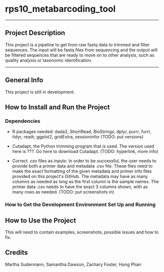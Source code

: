 # rps10_metabarcoding_tool
***

## Project Description

This project is a pipeline to get from raw fastq data to trimmed and filter sequences. The input will be fastq files from sequencing and the output will be filtered sequences that are ready to move on to other analysis, such as quality analysis or taxonomic identification. 

***

## General Info

This project is still in development.

## How to Install and Run the Project 

### Dependencies 

* R packages needed: dada2, ShortRead, BioStrings, dplyr, purrr, furrr, tidyr, readr, ggplot2, gridExtra, sessioninfor (TODO: put versions)

* Cutadapt, the Python trimming program that is used. The version used here is ???. Go here to download Cutadapt. (TODO: hyperlink, more info)

* Correct .csv files as inputs: In order to be successful, the user needs to provide both a primer data and metadata .csv file. These files need to make the exact formatting of the given metadata and primer info files provided on this project's GitHub. The metadata may have as many columns as needed as long as the first column is the sample names. The primer data .csv needs to have the exact 3 columns shown, with as many rows as needed. (TODO: put screenshots in)

### How to Get the Development Environment Set Up and Running

## How to Use the Project

This will need to contain examples, screenshots, possible issues and how to fix. 

## Credits 
Martha Sudermann, Samantha Dawson, Zachary Foster, Hung Phan



